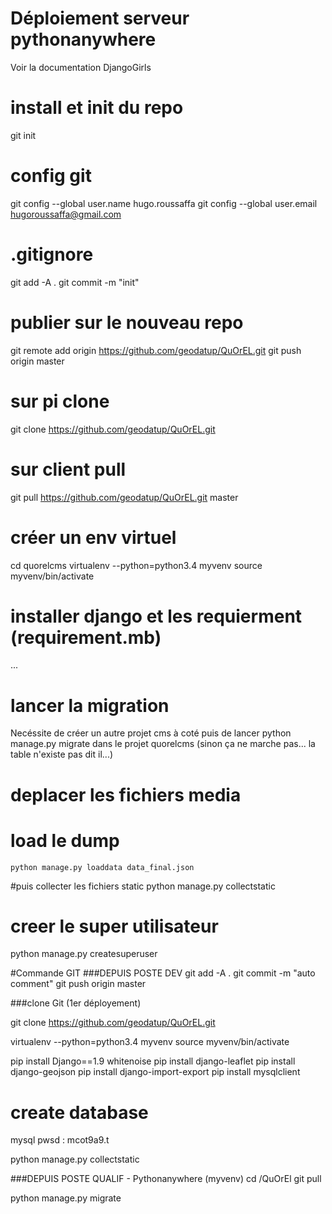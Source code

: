 # Déploiement serveur pythonanywhere
Voir la documentation DjangoGirls

# install et init du repo
git init
# config git
 git config --global user.name hugo.roussaffa
 git config --global user.email hugoroussaffa@gmail.com

# .gitignore



git add -A .
git commit -m "init"

# publier sur le nouveau repo

git remote add origin https://github.com/geodatup/QuOrEL.git
git push origin master


# sur pi clone
git clone https://github.com/geodatup/QuOrEL.git


# sur client pull
git pull https://github.com/geodatup/QuOrEL.git master

# créer un env virtuel
cd quorelcms
virtualenv --python=python3.4 myvenv
source myvenv/bin/activate

# installer django et les requierment (requirement.mb)
...
# lancer la migration
Necéssite de créer un autre projet cms à coté puis de lancer 
python manage.py migrate 
dans le projet quorelcms
(sinon ça ne marche pas... la table n'existe pas dit il...)


# deplacer les fichiers media
# load le dump
```
python manage.py loaddata data_final.json
```

#puis collecter les fichiers static
python manage.py collectstatic




# creer le super utilisateur
python manage.py createsuperuser



#Commande GIT 
###DEPUIS POSTE DEV
git add -A .
git commit -m "auto comment"
git push origin master



###clone Git (1er déployement)

git clone https://github.com/geodatup/QuOrEL.git


virtualenv --python=python3.4 myvenv
source myvenv/bin/activate


pip install Django==1.9 whitenoise
pip install django-leaflet
pip install django-geojson
pip install django-import-export
pip install mysqlclient


# create database
mysql 
pwsd : mcot9a9.t

python manage.py collectstatic







###DEPUIS POSTE QUALIF - Pythonanywhere (myvenv)
cd /QuOrEl
git pull

python manage.py migrate